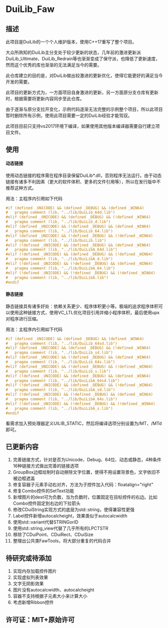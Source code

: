 # **DuiLib_Faw**

## 描述

此项目是DuiLib的一个个人维护版本，使用C++17重写了整个项目。

大众所熟知的DuiLib主分支处于较少更新的状态，几年前的激进更新派DuiLib_Ultimate、DuiLib_Redrain等也渐渐变成了保守派，也降低了更新速度，然而这个优秀的库也渐渐的无法满足当今的需要。

此仓库建立的目的是，对DuiLib做出较激进的更新优化，使得它能更好的满足当今开发的需要。

此项目的更新方式为，一方面项目自身激进的更新，另一方面原分支仓库有更新时，根据需要将更新内容同步至此仓库。

由于逐渐与原分支拉开变化，示例代码逐渐无法完整的示例整个项目，所以此项目暂时删除所有示例，使用此项目需要一定的DuiLib经验才能驾驭。

此项目目前只支持vs2017环境下编译，如果使用其他版本编译器需要自行建立项目文件。

## 使用

#### 动态链接

使用动态链接的程序需在程序目录保留DuiLib*.dll，否则程序无法运行。由于动态链接有诸多不利因素（更大的软件体积、更多的文件引用等），所以在发行版中不推荐这种方式。

用法：主程序内引用如下代码

```C++
#if (defined _UNICODE) && (defined _DEBUG) && (defined _WIN64)
#	pragma comment (lib, "../lib/DuiLib_64d.lib")
#elif (defined _UNICODE) && (defined _DEBUG) && (!defined _WIN64)
#	pragma comment (lib, "../lib/DuiLib_d.lib")
#elif (defined _UNICODE) && (!defined _DEBUG) && (defined _WIN64)
#	pragma comment (lib, "../lib/DuiLib_64.lib")
#elif (defined _UNICODE) && (!defined _DEBUG) && (!defined _WIN64)
#	pragma comment (lib, "../lib/DuiLib.lib")
#elif (!defined _UNICODE) && (defined _DEBUG) && (defined _WIN64)
#	pragma comment (lib, "../lib/DuiLibA_64d.lib")
#elif (!defined _UNICODE) && (defined _DEBUG) && (!defined _WIN64)
#	pragma comment (lib, "../lib/DuiLibA_d.lib")
#elif (!defined _UNICODE) && (!defined _DEBUG) && (defined _WIN64)
#	pragma comment (lib, "../lib/DuiLibA_64.lib")
#elif (!defined _UNICODE) && (!defined _DEBUG) && (!defined _WIN64)
#	pragma comment (lib, "../lib/DuiLibA.lib")
#endif
```

#### 静态链接

静态链接具有诸多好处：依赖关系更少、程序体积更小等。极端的追求程序体积可以使用这种链接方式，使用VC_LTL优化项目引用并缩小程序体积，最后使用upx对程序进行压缩。

用法：主程序内引用如下代码

```C++
#if (defined _UNICODE) && (defined _DEBUG) && (defined _WIN64)
#	pragma comment (lib, "../lib/DuiLib_64sd.lib")
#elif (defined _UNICODE) && (defined _DEBUG) && (!defined _WIN64)
#	pragma comment (lib, "../lib/DuiLib_sd.lib")
#elif (defined _UNICODE) && (!defined _DEBUG) && (defined _WIN64)
#	pragma comment (lib, "../lib/DuiLib_64s.lib")
#elif (defined _UNICODE) && (!defined _DEBUG) && (!defined _WIN64)
#	pragma comment (lib, "../lib/DuiLib_s.lib")
#elif (!defined _UNICODE) && (defined _DEBUG) && (defined _WIN64)
#	pragma comment (lib, "../lib/DuiLibA_64sd.lib")
#elif (!defined _UNICODE) && (defined _DEBUG) && (!defined _WIN64)
#	pragma comment (lib, "../lib/DuiLibA_sd.lib")
#elif (!defined _UNICODE) && (!defined _DEBUG) && (defined _WIN64)
#	pragma comment (lib, "../lib/DuiLibA_64s.lib")
#elif (!defined _UNICODE) && (!defined _DEBUG) && (!defined _WIN64)
#	pragma comment (lib, "../lib/DuiLibA_s.lib")
#endif
```

看需求加入预处理器定义UILIB_STATIC，然后将编译选项分别设置为/MT、/MTd即可。

## 已更新内容

1. 完善链接方式，针对是否为Unicode、Debug、64位、动态或静态，4种条件16种链接方式做出完善的链接选项
2. GroupBox边框绘制时自动擦除文字位置，使得不用设置背景色，文字依旧不被边框遮盖
3. 修复容器子元素手动右对齐，方法为子控件加入代码：floatalign="right"
4. 修复Combo控件的SetText功能
5. 新增图片的dest可为负数，当为负数时，位置固定在目标控件的右边。比如Combo控件固定到右边的下拉箭头
6. 修改CDuiString实现方式的底层为std::string，使得兼容性更强
7. Label控件新增autocalcheight，效果类似于autocalcwidth
8. 使用std::variant代替STRINGorID
9. 使用std::string_view代替了几乎所有的LPCTSTR
10. 移除了CDuiPoint、CDuiRect、CDuiSize
11. 整理出公共类FawTools，将大部分重复的代码合并

## 待研究或待添加

1. 实现内存加载控件图片
2. 实现虚拟列表效果
3. 文字无阴影效果
4. 图片没有autocalcwidth、autocalcheight
5. 容器不支持根据子元素大小来计算大小
6. 考虑新增Ribbon控件

## 许可证：MIT+原始许可

